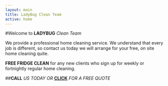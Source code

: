 ```yaml
---
layout: main
title: LadyBug Clean Team
active: home
---
```


#Welcome to **LADYBUG** *Clean Team*

We provide a professional home cleaning service.  We understand that every job is different, so contact us today we will arrange for your free, on site home cleaning quite.

**FREE FRIDGE CLEAN** for any new clients who sign up for weekly or fortnightly regular home cleaning.

##**CALL** *US TODAY OR* [**CLICK**](/contact-us) *FOR A FREE QUOTE*

